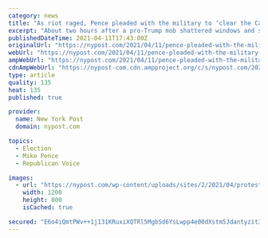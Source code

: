 ```yaml
---
category: news
title: "As riot raged, Pence pleaded with the military to ‘clear the Capitol’"
excerpt: "About two hours after a pro-Trump mob shattered windows and smashed doors to enter the Capitol on Jan. 6, then-Vice President Mike Pence called the acting defense secretary urgently seeki ..."
publishedDateTime: 2021-04-11T17:43:00Z
originalUrl: "https://nypost.com/2021/04/11/pence-pleaded-with-the-military-to-clear-the-capitol/"
webUrl: "https://nypost.com/2021/04/11/pence-pleaded-with-the-military-to-clear-the-capitol/"
ampWebUrl: "https://nypost.com/2021/04/11/pence-pleaded-with-the-military-to-clear-the-capitol/amp/"
cdnAmpWebUrl: "https://nypost-com.cdn.ampproject.org/c/s/nypost.com/2021/04/11/pence-pleaded-with-the-military-to-clear-the-capitol/amp/"
type: article
quality: 135
heat: 135
published: true

provider:
  name: New York Post
  domain: nypost.com

topics:
  - Election
  - Mike Pence
  - Republican Voice

images:
  - url: "https://nypost.com/wp-content/uploads/sites/2/2021/04/protest-pence-inset.jpg?quality=90&strip=all&w=1200"
    width: 1200
    height: 800
    isCached: true

secured: "E6o4iQmtPWv++1j131KRuxiXQTRl5MgbSd6YsLwpp4e00dXstm5Jdantyzit3sX0OvItG6KdplrgNxvZViZAzU9OUMvV+Nc15lm3zzvthFoLXistVLEv+v5ZR8VCiygZiwy80/lSLDVN0I+woVRy0ukZVG/phHvv97rJP1W1veuK3gcWlsrNg6QE8Ol1bl5gL2Sz1m1ggL+1DW8pzTRN6/X9e2MlV7QtdbB6DbiPqnXFn1N3kumRUin5Rf/KC5rv4HPAX++vfopzh4mlM1KY3IvAZU6Z40NYTGBjLkB0GxsITxiGsxlosSFA6Don3c6M/LRGfPIdII0bMn51nZZ/9/O1DqsfhhUFH2hi/QxVo/I=;JjpRymtOrz8GvIG8592dKA=="
---
```


